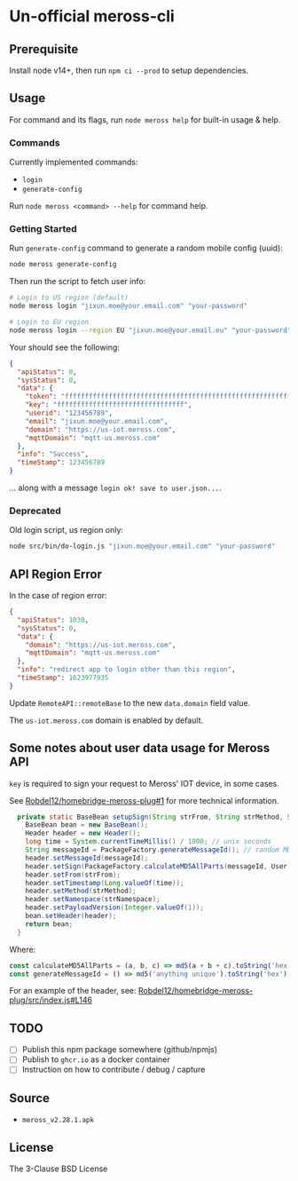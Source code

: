 # Un-official meross-cli

## Prerequisite

Install node v14+, then run `npm ci --prod` to setup dependencies.

## Usage

For command and its flags, run `node meross help` for built-in usage & help.

### Commands

Currently implemented commands:

- `login`
- `generate-config`

Run `node meross <command> --help` for command help.

### Getting Started

Run `generate-config` command to generate a random mobile config (uuid):

```bash
node meross generate-config
```

Then run the script to fetch user info:

```bash
# Login to US region (default)
node meross login "jixun.moe@your.email.com" "your-password"

# Login to EU region
node meross login --region EU "jixun.moe@your.email.eu" "your-password"
```

Your should see the following:

```json
{
  "apiStatus": 0,
  "sysStatus": 0,
  "data": {
    "token": "ffffffffffffffffffffffffffffffffffffffffffffffffffffffffffffffff",
    "key": "ffffffffffffffffffffffffffffffff",
    "userid": "123456789",
    "email": "jixun.moe@your.email.com",
    "domain": "https://us-iot.meross.com",
    "mqttDomain": "mqtt-us.meross.com"
  },
  "info": "Success",
  "timeStamp": 123456789
}
```

... along with a message `login ok! save to user.json...`.

### Deprecated

Old login script, us region only:

```bash
node src/bin/do-login.js "jixun.moe@your.email.com" "your-password"
```

## API Region Error

In the case of region error:

```json
{
  "apiStatus": 1030,
  "sysStatus": 0,
  "data": {
    "domain": "https://us-iot.meross.com",
    "mqttDomain": "mqtt-us.meross.com"
  },
  "info": "redirect app to login other than this region",
  "timeStamp": 1623977935
}
```

Update `RemoteAPI::remoteBase` to the new `data.domain` field value.

The `us-iot.meross.com` domain is enabled by default.

## Some notes about user data usage for Meross API

`key` is required to sign your request to Meross' IOT device, in some cases.

See [Robdel12/homebridge-meross-plug#1][ticket] for more technical information.

[ticket]: https://github.com/Robdel12/homebridge-meross-plug/issues/1#issuecomment-863629201

```java
  private static BaseBean setupSign(String strFrom, String strMethod, String strNamespace) {  // setup some signature stuff
    BaseBean bean = new BaseBean();
    Header header = new Header();
    long time = System.currentTimeMillis() / 1000; // unix seconds
    String messageId = PackageFactory.generateMessageId(); // random MD5 string
    header.setMessageId(messageId);
    header.setSign(PackageFactory.calculateMD5AllParts(messageId, User.getInstance().key, String.valueOf(time)).toLowerCase());
    header.setFrom(strFrom);
    header.setTimestamp(Long.valueOf(time));
    header.setMethod(strMethod);
    header.setNamespace(strNamespace);
    header.setPayloadVersion(Integer.valueOf(1));
    bean.setHeader(header);
    return bean;
  }
```

Where:

```js
const calculateMD5AllParts = (a, b, c) => md5(a + b + c).toString('hex');
const generateMessageId = () => md5('anything unique').toString('hex');
```

For an example of the header, see: [Robdel12/homebridge-meross-plug/src/index.js#L146][sample]

[sample]: https://github.com/Robdel12/homebridge-meross-plug/blob/ba14af9e52ae6a1e7e283cdb74ef2eaaf6f0a7c8/src/index.js#L146-L156

## TODO

- [ ] Publish this npm package somewhere (github/npmjs)
- [ ] Publish to `ghcr.io` as a docker container
- [ ] Instruction on how to contribute / debug / capture

## Source

- `meross_v2.28.1.apk`

## License

The 3-Clause BSD License

